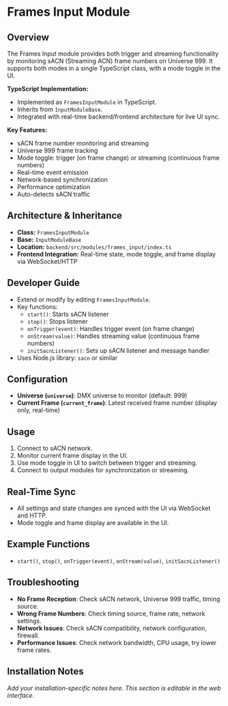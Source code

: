 # Frames Input Module

## Overview
The Frames Input module provides both trigger and streaming functionality by monitoring sACN (Streaming ACN) frame numbers on Universe 999. It supports both modes in a single TypeScript class, with a mode toggle in the UI.

**TypeScript Implementation:**
- Implemented as `FramesInputModule` in TypeScript.
- Inherits from `InputModuleBase`.
- Integrated with real-time backend/frontend architecture for live UI sync.

**Key Features:**
- sACN frame number monitoring and streaming
- Universe 999 frame tracking
- Mode toggle: trigger (on frame change) or streaming (continuous frame numbers)
- Real-time event emission
- Network-based synchronization
- Performance optimization
- Auto-detects sACN traffic

## Architecture & Inheritance
- **Class:** `FramesInputModule`
- **Base:** `InputModuleBase`
- **Location:** `backend/src/modules/frames_input/index.ts`
- **Frontend Integration:** Real-time state, mode toggle, and frame display via WebSocket/HTTP

## Developer Guide
- Extend or modify by editing `FramesInputModule`.
- Key functions:
  - `start()`: Starts sACN listener
  - `stop()`: Stops listener
  - `onTrigger(event)`: Handles trigger event (on frame change)
  - `onStream(value)`: Handles streaming value (continuous frame numbers)
  - `initSacnListener()`: Sets up sACN listener and message handler
- Uses Node.js library: `sacn` or similar

## Configuration
- **Universe (`universe`)**: DMX universe to monitor (default: 999)
- **Current Frame (`current_frame`)**: Latest received frame number (display only, real-time)

## Usage
1. Connect to sACN network.
2. Monitor current frame display in the UI.
3. Use mode toggle in UI to switch between trigger and streaming.
4. Connect to output modules for synchronization or streaming.

## Real-Time Sync
- All settings and state changes are synced with the UI via WebSocket and HTTP.
- Mode toggle and frame display are available in the UI.

## Example Functions
- `start()`, `stop()`, `onTrigger(event)`, `onStream(value)`, `initSacnListener()`

## Troubleshooting
- **No Frame Reception**: Check sACN network, Universe 999 traffic, timing source.
- **Wrong Frame Numbers**: Check timing source, frame rate, network settings.
- **Network Issues**: Check sACN compatibility, network configuration, firewall.
- **Performance Issues**: Check network bandwidth, CPU usage, try lower frame rates.

## Installation Notes
*Add your installation-specific notes here. This section is editable in the web interface.* 
